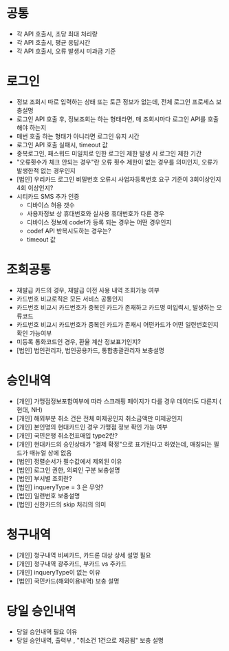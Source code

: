# 공통
- 각 API 호출시, 초당 최대 처리량 
- 각 API 호출시, 평균 응답시간
- 각 API 호출시, 오류 발생시 미과금 기준

# 로그인
- 정보 조회시 따로 입력하는 상태 또는 토큰 정보가 없는데, 전체 로그인 프로세스 보충설명
- 로그인 API 호출 후, 정보조회는 하는 형태라면, 매 조회시마다 로그인 API를 호출해야 하는지
- 매번 호출 하는 형태가 아니라면 로그인 유지 시간
- 로그인 API 호출 실패시, timeout 값
- 중복로그인, 패스워드 미일치로 인한 로그인 제한 발생 시 로그인 제한 기간
- "오류횟수가 체크 안되는 경우"란 오류 횟수 제한이 없는 경우를 의미인지, 오류가 발생한적 없는 경우인지
- [법인] 우리카드 로그인 비밀번호 오류시 사업자등록번호 요구 기준이 3회이상인지 4회 이상인지?	
- 시티카드 SMS 추가 인증
    - 디바이스 허용 갯수
    - 사용자정보 상 휴대번호와 실사용 휴대번호가 다른 경우
    - 디바이스 정보에 codef가 등록 되는 경우는 어떤 경우인지
    - codef API 반복시도하는 경우는?
    - timeout 값

# 조회공통
- 재발급 카드의 경우, 재발급 이전 사용 내역 조회가능 여부
- 카드번호 비교로직은 모든 서비스 공통인지
- 카드번호 비교시 카드번호가 중복인 카드가 존재하고 카드명 미입력시, 발생하는 오류코드
- 카드번호 비교시 카드번호가 중복인 카드가 존재시 어떤카드가 어떤 일련번호인지 확인 가능여부	
- 미등록 통화코드인 경우, 환율 계산 정보표기인지?	
- [법인] 법인관리자, 법인공용카드, 통합총괄관리자 보충설명

# 승인내역
- [개인] 가맹점정보포함여부에 따라 스크래핑 페이지가 다를 경우 데이터도 다른지 ( 현대, NH)	
- [개인] 해외부분 취소 건은 전체 미제공인지 취소금액만 미제공인지	
- [개인] 본인명의 현대카드인 경우 가맹점 정보 확인 가능 여부	
- [개인] 국민은행 취소전표매입 type2란?	
- [개인] 현대카드의 승인상태가 "결제 확정"으로 표기된다고 하였는데, 매칭되는 필드가 매뉴얼 상에 없음
- [법인] 정렬순서가 필수값에서 제외된 이유	
- [법인] 로그인 권한, 의뢰인 구분 보충설명	
- [법인] 부서별 조회란?	
- [법인] inqueryType = 3 은 무엇?	
- [법인] 일련번호 보충설명	
- [법인] 신한카드의 skip 처리의 의미	

# 청구내역
- [개인] 청구내역 비씨카드, 카드론 대상 상세 설명 필요	
- [개인] 청구내역 광주카드, 부카드 vs 주카드	
- [개인] inqueryType이 없는 이유	
- [법인] 국민카드(해외이용내역) 보충 설명	

# 당일 승인내역
- 당일 승인내역 필요 이유
- 당일 승인내역, 출력부 , "취소건 1건으로 제공됨" 보충 설명
